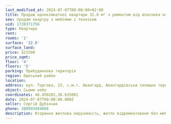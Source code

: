 ```yaml
---
last_modified_at: 2024-07-07T00:00:00+02:00
title: Продаж однокімнатної квартири 32.8 м² з ремонтом від власника на Торговій в селищі Авангард
seo: продам квартру з меблями і технікою
uid: 1720371756
type: Квартира
rent:
rooms: '1'
surface: '32.8'
surface_land:
price: $21500
price_sqmt:
floor: '4'
floors: '5'
parking: Прибудинкова територія
region: Одеський район
location:
address: вул. Торгова, 23, с.м.т. Авангард, Авангардівська селищна територіальна громада
object: Сьоме небо
coordinates: 46.450201,30.635001
date: 2024-07-07T00:00:00.000Z
seller: Сергій Дубінчак
phone: 380993484066
description: Вторинна житлова нерухомість, житло відремонтоване без меблів і техніки, придатне для проживання
---
```

